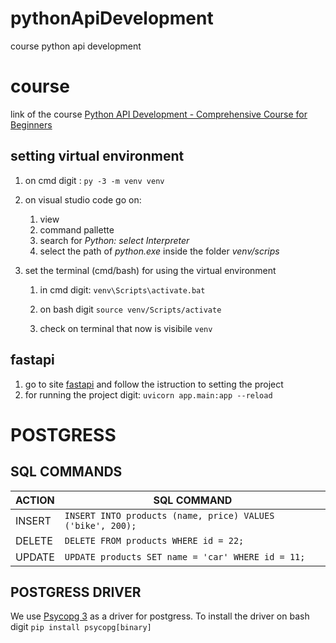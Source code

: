 # pythonApiDevelopment

course python api development

# course

link of the course [Python API Development - Comprehensive Course for Beginners](https://www.youtube.com/watch?v=0sOvCWFmrtA)

## setting virtual environment

1. on cmd digit : `py -3 -m venv venv`

2. on visual studio code go on:

   1. view
   2. command pallette
   3. search for _Python: select Interpreter_
   4. select the path of _python.exe_ inside the folder _venv/scrips_

3. set the terminal (cmd/bash) for using the virtual environment

   1. in cmd digit: `venv\Scripts\activate.bat`

   2. on bash digit `source venv/Scripts/activate`

   3. check on terminal that now is visibile `venv`

## fastapi

1. go to site [fastapi](https://fastapi.tiangolo.com/tutorial/) and follow the istruction to setting the project
2. for running the project digit:
   `uvicorn app.main:app --reload`

# POSTGRESS

## SQL COMMANDS

| ACTION | SQL COMMAND                                                |
| ------ | ---------------------------------------------------------- |
| INSERT | `INSERT INTO products (name, price) VALUES ('bike', 200);` |
| DELETE | `DELETE FROM products WHERE id = 22;`                      |
| UPDATE | `UPDATE products SET name = 'car' WHERE id = 11;`          |

## POSTGRESS DRIVER

We use [Psycopg 3](https://www.psycopg.org/psycopg3/docs/) as a driver for postgress.
To install the driver on bash digit `pip install psycopg[binary]`
